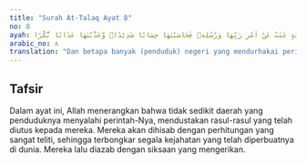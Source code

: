 ```yaml
---
title: "Surah At-Talaq Ayat 8"
no: 8
ayah: وَكَاَيِّنْ مِّنْ قَرْيَةٍ عَتَتْ عَنْ اَمْرِ رَبِّهَا وَرُسُلِهٖ فَحَاسَبْنٰهَا حِسَابًا شَدِيْدًاۙ وَّعَذَّبْنٰهَا عَذَابًا نُّكْرًا 
arabic_no: ٨
translation: "Dan betapa banyak (penduduk) negeri yang mendurhakai perintah Tuhan mereka dan rasul-rasul-Nya, maka Kami buat perhitungan terhadap penduduk negeri itu dengan perhitungan yang ketat, dan Kami azab mereka dengan azab yang mengerikan (di akhirat),"
---
```


## Tafsir

Dalam ayat ini, Allah menerangkan bahwa tidak sedikit daerah yang penduduknya menyalahi perintah-Nya, mendustakan rasul-rasul yang telah diutus kepada mereka. Mereka akan dihisab dengan perhitungan yang sangat teliti, sehingga terbongkar segala kejahatan yang telah diperbuatnya di dunia. Mereka lalu diazab dengan siksaan yang mengerikan.